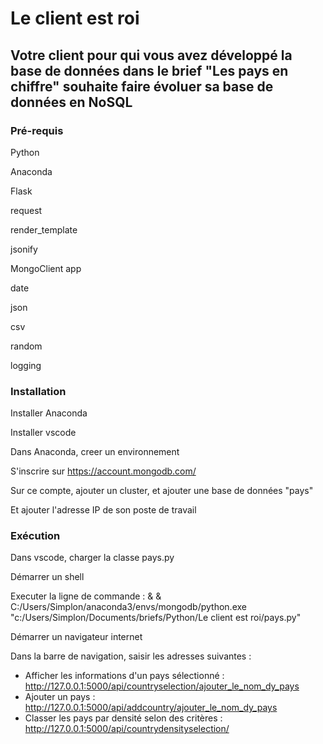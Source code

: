 # Le client est roi




## Votre client pour qui vous avez développé la base de données dans le brief "Les pays en chiffre" souhaite faire évoluer sa base de données en NoSQL


### Pré-requis

Python

Anaconda

Flask

request

render_template

jsonify

MongoClient
app

date

json

csv

random

logging


### Installation

Installer Anaconda

Installer vscode

Dans Anaconda, creer un environnement

S'inscrire sur https://account.mongodb.com/

Sur ce compte, ajouter un cluster, et ajouter une base de données "pays"

Et ajouter l'adresse IP de son poste de travail



### Exécution

Dans vscode, charger la classe pays.py

Démarrer un shell

Executer la ligne de commande : & & C:/Users/Simplon/anaconda3/envs/mongodb/python.exe "c:/Users/Simplon/Documents/briefs/Python/Le client est roi/pays.py"

Démarrer un navigateur internet

Dans la barre de navigation, saisir les adresses suivantes :
 - Afficher les informations d'un pays sélectionné  : http://127.0.0.1:5000/api/countryselection/ajouter_le_nom_dy_pays
 - Ajouter un pays  : http://127.0.0.1:5000/api/addcountry/ajouter_le_nom_dy_pays
 - Classer les pays par densité selon des critères  : http://127.0.0.1:5000/api/countrydensityselection/